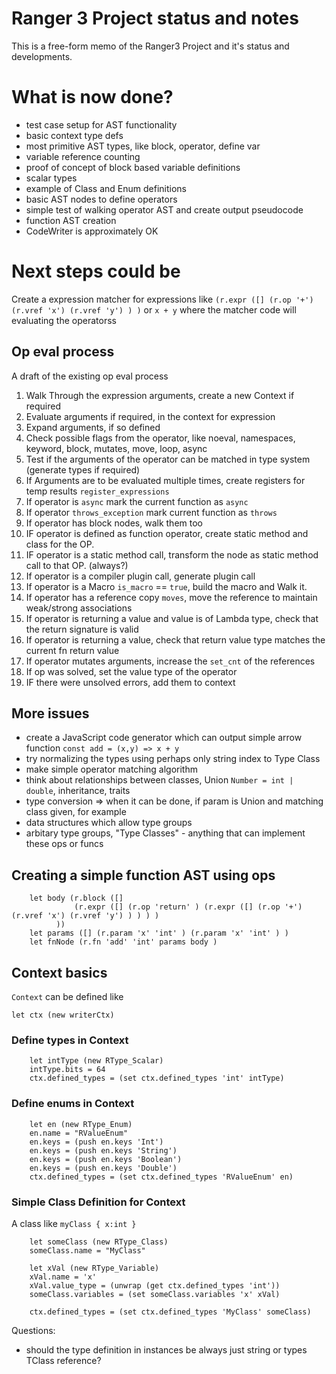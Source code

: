 
# Ranger 3 Project status and notes

This is a free-form memo of the Ranger3 Project and it's status and developments.

# What is now done?

- test case setup for AST functionality
- basic context type defs
- most primitive AST types, like block, operator, define var
- variable reference counting
- proof of concept of block based variable definitions
- scalar types
- example of Class and Enum definitions
- basic AST nodes to define operators
- simple test of walking operator AST and create output pseudocode
- function AST creation
- CodeWriter is approximately OK

# Next steps could be

Create a expression matcher for expressions like `(r.expr ([] (r.op '+') (r.vref 'x') (r.vref 'y') ) )` or `x + y` where the matcher code will evaluating the operatorss

## Op eval process

A draft of the existing op eval process

1. Walk Through the expression arguments, create a new Context if required
2. Evaluate arguments if required, in the context for expression
3. Expand arguments, if so defined
4. Check possible flags from the operator, like noeval, namespaces, keyword, block, mutates, move, loop, async
5. Test if the arguments of the operator can be matched in type system (generate types if required)
6. If Arguments are to be evaluated multiple times, create registers for temp results `register_expressions`
7. If operator is `async` mark the current function as `async`
8. If operator `throws_exception` mark current function as `throws`
9. If operator has block nodes, walk them too
10. IF operator is defined as function operator, create static method and class for the OP.
11. IF operator is a static method call, transform the node as static method call to that OP. (always?)
12. If operator is a compiler plugin call, generate plugin call
13. If operator is a Macro `is_macro` == `true`, build the macro and Walk it.
14. If operator has a reference copy `moves`, move the reference to maintain weak/strong associations
15. If operator is returning a value and value is of Lambda type, check that the return signature is valid
16. If operator is returning a value, check that return value type matches the current fn return value
17. If operator mutates arguments, increase the `set_cnt` of the references
18. If op was solved, set the value type of the operator
19. IF there were unsolved errors, add them to context

## More issues

- create a JavaScript code generator which can output simple arrow function `const add = (x,y) => x + y`
- try normalizing the types using perhaps only string index to Type Class
- make simple operator matching algorithm
- think about relationships between classes, Union `Number = int | double`, inheritance, traits
- type conversion => when it can be done, if param is Union and matching class given, for example
- data structures which allow type groups
- arbitary type groups, "Type Classes" - anything that can implement these ops or funcs

## Creating a simple function AST using ops

```
    let body (r.block ([] 
              (r.expr ([] (r.op 'return' ) (r.expr ([] (r.op '+') (r.vref 'x') (r.vref 'y') ) ) ) )
          ))
    let params ([] (r.param 'x' 'int' ) (r.param 'x' 'int' ) )
    let fnNode (r.fn 'add' 'int' params body )
```

## Context basics

`Context` can be defined like
```
let ctx (new writerCtx)
```

### Define types in Context

```
    let intType (new RType_Scalar)
    intType.bits = 64
    ctx.defined_types = (set ctx.defined_types 'int' intType)
```

### Define enums in Context
```
    let en (new RType_Enum)
    en.name = "RValueEnum"
    en.keys = (push en.keys 'Int')
    en.keys = (push en.keys 'String')
    en.keys = (push en.keys 'Boolean')
    en.keys = (push en.keys 'Double')
    ctx.defined_types = (set ctx.defined_types 'RValueEnum' en)
```

### Simple Class Definition for Context
A class like `myClass { x:int } `

```
    let someClass (new RType_Class)
    someClass.name = "MyClass"

    let xVal (new RType_Variable)
    xVal.name = 'x'
    xVal.value_type = (unwrap (get ctx.defined_types 'int'))
    someClass.variables = (set someClass.variables 'x' xVal)

    ctx.defined_types = (set ctx.defined_types 'MyClass' someClass)

```
Questions:
- should the type definition in instances be always just string or types TClass reference?